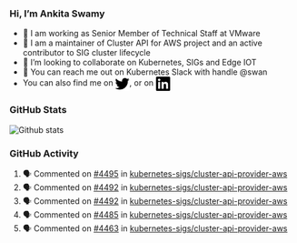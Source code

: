 ### Hi, I’m Ankita Swamy

- 💼 I am working as Senior Member of Technical Staff at VMware
- 👀 I am a maintainer of Cluster API for AWS project and an active contributor to SIG cluster lifecycle
- 💞️ I’m looking to collaborate on Kubernetes, SIGs and Edge IOT
- 💬 You can reach me out on Kubernetes Slack with handle @swan
- You can also find me on <a href="https://twitter.com/SwamyAnkita" target="blank"><img align="center" src="https://raw.githubusercontent.com/Ankitasw/Ankitasw/master/svg/twitter.svg" alt="Ankitasw" height="25" width="25" color="#1DA1f2" /></a>, or on <a href="https://www.linkedin.com/in/Ankitaswamy/" target="blank"><img align="center" src="https://raw.githubusercontent.com/Ankitasw/Ankitasw/master/svg/linkedin.svg" alt="Ankitasw" height="25" width="25" /></a>

### GitHub Stats
![Github stats](https://github-readme-stats.vercel.app/api?username=Ankitasw&count_private=true&show_icons=true&theme=tokyonight)

### GitHub Activity 
<!--START_SECTION:activity-->
1. 🗣 Commented on [#4495](https://github.com/kubernetes-sigs/cluster-api-provider-aws/pull/4495#issuecomment-1715072789) in [kubernetes-sigs/cluster-api-provider-aws](https://github.com/kubernetes-sigs/cluster-api-provider-aws)
2. 🗣 Commented on [#4492](https://github.com/kubernetes-sigs/cluster-api-provider-aws/pull/4492#issuecomment-1713777468) in [kubernetes-sigs/cluster-api-provider-aws](https://github.com/kubernetes-sigs/cluster-api-provider-aws)
3. 🗣 Commented on [#4492](https://github.com/kubernetes-sigs/cluster-api-provider-aws/pull/4492#issuecomment-1713521714) in [kubernetes-sigs/cluster-api-provider-aws](https://github.com/kubernetes-sigs/cluster-api-provider-aws)
4. 🗣 Commented on [#4485](https://github.com/kubernetes-sigs/cluster-api-provider-aws/pull/4485#issuecomment-1711205727) in [kubernetes-sigs/cluster-api-provider-aws](https://github.com/kubernetes-sigs/cluster-api-provider-aws)
5. 🗣 Commented on [#4463](https://github.com/kubernetes-sigs/cluster-api-provider-aws/pull/4463#issuecomment-1709504537) in [kubernetes-sigs/cluster-api-provider-aws](https://github.com/kubernetes-sigs/cluster-api-provider-aws)
<!--END_SECTION:activity-->
